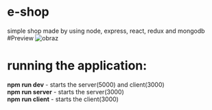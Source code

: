 # e-shop
simple shop made by using node, express, react, redux and mongodb
#Preview
![obraz](https://user-images.githubusercontent.com/47251508/115161685-5e767d80-a09f-11eb-81ee-f1651d225fd7.png)

# running the application:

**npm run dev** - starts the server(5000) and client(3000)  
**npm run server** - starts the server(3000)  
**npm run client**  - starts the client(3000)  
